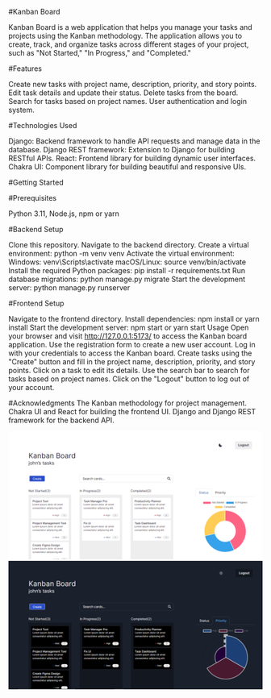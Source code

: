 #Kanban Board

Kanban Board is a web application that helps you manage your tasks and projects using the Kanban methodology. The application allows you to create, track, and organize tasks across different stages of your project, such as "Not Started," "In Progress," and "Completed."

#Features

Create new tasks with project name, description, priority, and story points.
Edit task details and update their status.
Delete tasks from the board.
Search for tasks based on project names.
User authentication and login system.

#Technologies Used

Django: Backend framework to handle API requests and manage data in the database.
Django REST framework: Extension to Django for building RESTful APIs.
React: Frontend library for building dynamic user interfaces.
Chakra UI: Component library for building beautiful and responsive UIs.

#Getting Started

#Prerequisites

Python 3.11,
Node.js,
npm or yarn

#Backend Setup

Clone this repository.
Navigate to the backend directory.
Create a virtual environment: python -m venv venv
Activate the virtual environment:
Windows: venv\Scripts\activate
macOS/Linux: source venv/bin/activate
Install the required Python packages: pip install -r requirements.txt
Run database migrations: python manage.py migrate
Start the development server: python manage.py runserver

#Frontend Setup

Navigate to the frontend directory.
Install dependencies: npm install or yarn install
Start the development server: npm start or yarn start
Usage
Open your browser and visit http://127.0.0.1:5173/ to access the Kanban board application.
Use the registration form to create a new user account.
Log in with your credentials to access the Kanban board.
Create tasks using the "Create" button and fill in the project name, description, priority, and story points.
Click on a task to edit its details.
Use the search bar to search for tasks based on project names.
Click on the "Logout" button to log out of your account.

#Acknowledgments
The Kanban methodology for project management.
Chakra UI and React for building the frontend UI.
Django and Django REST framework for the backend API.

![Light Mode](Image1.png?raw=true)
![Dark Mode](Image2.png?raw=true)
